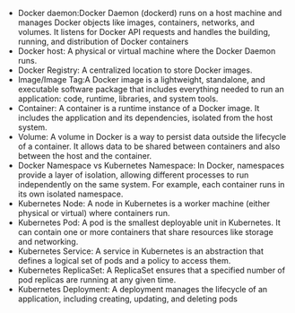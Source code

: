 - Docker daemon:Docker Daemon (dockerd) runs on a host machine and manages Docker objects like images, containers, networks, and volumes. It listens for Docker API requests and handles the building, running, and distribution of Docker containers
- Docker host: A physical or virtual machine where the Docker Daemon runs.
- Docker Registry: A centralized location to store Docker images.
- Image/Image Tag:A Docker image is a lightweight, standalone, and executable software package that includes everything needed to run an application: code, runtime, libraries, and system tools.
- Container: A container is a runtime instance of a Docker image. It includes the application and its dependencies, isolated from the host system.
- Volume: A volume in Docker is a way to persist data outside the lifecycle of a container. It allows data to be shared between containers and also between the host and the container.
- Docker Namespace vs Kubernetes Namespace: In Docker, namespaces provide a layer of isolation, allowing different processes to run independently on the same system. For example, each container runs in its own isolated namespace.
- Kubernetes Node: A node in Kubernetes is a worker machine (either physical or virtual) where containers run.
- Kubernetes Pod: A pod is the smallest deployable unit in Kubernetes. It can contain one or more containers that share resources like storage and networking.
- Kubernetes Service: A service in Kubernetes is an abstraction that defines a logical set of pods and a policy to access them.
- Kubernetes ReplicaSet: A ReplicaSet ensures that a specified number of pod replicas are running at any given time.
- Kubernetes Deployment: A deployment manages the lifecycle of an application, including creating, updating, and deleting pods

